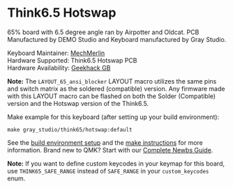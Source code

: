 # Think6.5 Hotswap

65% board with 6.5 degree angle ran by Airpotter and Oldcat. PCB Manufactured by DEMO Studio and Keyboard manufactured by Gray Studio.

Keyboard Maintainer: [MechMerlin](https://github.com/mechmerlin)  
Hardware Supported: Think6.5 Hotswap PCB  
Hardware Availability: [Geekhack GB](https://geekhack.org/index.php?topic=100166.0)  

**Note:** The `LAYOUT_65_ansi_blocker` LAYOUT macro utilizes the same pins and switch matrix as the soldered (compatible) version. Any firmware made with this LAYOUT macro can be flashed on both the Solder (Compatible) version and the Hotswap version of the Think6.5.  

Make example for this keyboard (after setting up your build environment):

    make gray_studio/think65/hotswap:default

See the [build environment setup](https://docs.qmk.fm/#/getting_started_build_tools) and the [make instructions](https://docs.qmk.fm/#/getting_started_make_guide) for more information. Brand new to QMK? Start with our [Complete Newbs Guide](https://docs.qmk.fm/#/newbs).

**Note:** If you want to define custom keycodes in your keymap for this board, use `THINK65_SAFE_RANGE` instead of `SAFE_RANGE` in your `custom_keycodes` enum.
